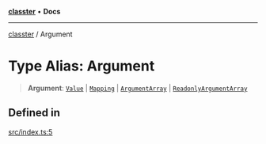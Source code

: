 [**classter**](../README.md) • **Docs**

***

[classter](../globals.md) / Argument

# Type Alias: Argument

> **Argument**: [`Value`](Value.md) \| [`Mapping`](Mapping.md) \| [`ArgumentArray`](../interfaces/ArgumentArray.md) \| [`ReadonlyArgumentArray`](../interfaces/ReadonlyArgumentArray.md)

## Defined in

[src/index.ts:5](https://github.com/idimetrix/classnames3/blob/e54d71ab345e6d63f959510cdce3c51ded699422/src/index.ts#L5)
